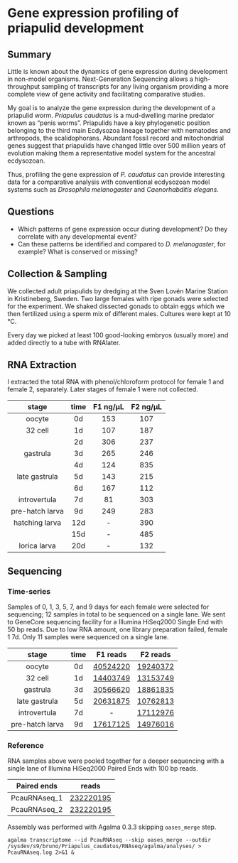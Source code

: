 Gene expression profiling of priapulid development
==================================================

Summary
-------

Little is known about the dynamics of gene expression during development in
non-model organisms. Next-Generation Sequencing allows a high-throughput
sampling of transcripts for any living organism providing a more complete view
of gene activity and facilitating comparative studies.

My goal is to analyze the gene expression during the development of a priapulid
worm. _Priapulus caudatus_ is a mud-dwelling marine predator known as “penis
worms”. Priapulids have a key phylogenetic position belonging to the third main
Ecdysozoa lineage together with nematodes and arthropods, the scalidophorans.
Abundant fossil record and mitochondrial genes suggest that priapulids have
changed little over 500 million years of evolution making them a representative
model system for the ancestral ecdysozoan.

Thus, profiling the gene expression of _P. caudatus_ can provide interesting
data for a comparative analysis with conventional ecdysozoan model systems such
as _Drosophila melanogaster_ and _Caenorhabditis elegans_.

Questions
---------

* Which patterns of gene expression occur during development? Do they correlate
  with any developmental event?
* Can these patterns be identified and compared to _D. melanogaster_, for
  example? What is conserved or missing?

Collection & Sampling
---------------------

We collected adult priapulids by dredging at the Sven Lovén Marine Station in
Kristineberg, Sweden. Two large females with ripe gonads were selected for the
experiment. We shaked dissected gonads to obtain eggs which we then fertilized
using a sperm mix of different males. Cultures were kept at 10 °C.

Every day we picked at least 100 good-looking embryos (usually more) and added
directly to a tube with RNAlater.

RNA Extraction
--------------

I extracted the total RNA with phenol/chloroform protocol for female 1 and
female 2, separately. Later stages of female 1 were not collected.

| stage           | time  | F1 ng/µL  | F2 ng/µL  |
| :----:          | :---: | :-------: | :-------: |
| oocyte          | 0d    | 153       | 107       |
| 32 cell         | 1d    | 107       | 187       |
|                 | 2d    | 306       | 237       |
| gastrula        | 3d    | 265       | 246       |
|                 | 4d    | 124       | 835       |
| late gastrula   | 5d    | 143       | 215       |
|                 | 6d    | 167       | 112       |
| introvertula    | 7d    | 81        | 303       |
| pre-hatch larva | 9d    | 249       | 283       |
| hatching larva  | 12d   | -         | 390       |
|                 | 15d   | -         | 485       |
| lorica larva    | 20d   | -         | 132       |

Sequencing
----------

### Time-series

Samples of 0, 1, 3, 5, 7, and 9 days for each female were selected for
sequencing; 12 samples in total to be sequenced on a single lane. We sent to
GeneCore sequencing facility for a Illumina HiSeq2000 Single End with 50 bp
reads. Due to low RNA amount, one library preparation failed, female 1 7d. Only
11 samples were sequenced on a single lane.

| stage           | time | F1 reads                  | F2 reads                  |
| :---:           | :--: | :------:                  | :------:                  |
| oocyte          | 0d   | [40524220][Pc1_0d_fastqc] | [19240372][Pc2_0d_fastqc] |
| 32 cell         | 1d   | [14403749][Pc1_1d_fastqc] | [13153749][Pc2_1d_fastqc] |
| gastrula        | 3d   | [30566620][Pc1_3d_fastqc] | [18861835][Pc2_3d_fastqc] |
| late gastrula   | 5d   | [20631875][Pc1_5d_fastqc] | [10762813][Pc2_5d_fastqc] |
| introvertula    | 7d   | -                         | [17112976][Pc2_7d_fastqc] |
| pre-hatch larva | 9d   | [17617125][Pc1_9d_fastqc] | [14976016][Pc2_9d_fastqc] |

[Pc1_0d_fastqc]: https://dl.dropboxusercontent.com/u/203439/priapulus_caudatus/Pc1_0d_fastqc/fastqc_report.html
[Pc1_1d_fastqc]: https://dl.dropboxusercontent.com/u/203439/priapulus_caudatus/Pc1_1d_fastqc/fastqc_report.html
[Pc1_3d_fastqc]: https://dl.dropboxusercontent.com/u/203439/priapulus_caudatus/Pc1_3d_fastqc/fastqc_report.html
[Pc1_5d_fastqc]: https://dl.dropboxusercontent.com/u/203439/priapulus_caudatus/Pc1_5d_fastqc/fastqc_report.html
[Pc1_9d_fastqc]: https://dl.dropboxusercontent.com/u/203439/priapulus_caudatus/Pc1_9d_fastqc/fastqc_report.html
[Pc2_0d_fastqc]: https://dl.dropboxusercontent.com/u/203439/priapulus_caudatus/Pc2_0d_fastqc/fastqc_report.html
[Pc2_1d_fastqc]: https://dl.dropboxusercontent.com/u/203439/priapulus_caudatus/Pc2_1d_fastqc/fastqc_report.html
[Pc2_3d_fastqc]: https://dl.dropboxusercontent.com/u/203439/priapulus_caudatus/Pc2_3d_fastqc/fastqc_report.html
[Pc2_5d_fastqc]: https://dl.dropboxusercontent.com/u/203439/priapulus_caudatus/Pc2_5d_fastqc/fastqc_report.html
[Pc2_7d_fastqc]: https://dl.dropboxusercontent.com/u/203439/priapulus_caudatus/Pc2_7d_fastqc/fastqc_report.html
[Pc2_9d_fastqc]: https://dl.dropboxusercontent.com/u/203439/priapulus_caudatus/Pc2_9d_fastqc/fastqc_report.html

### Reference

RNA samples above were pooled together for a deeper sequencing with a single
lane of Illumina HiSeq2000 Paired Ends with 100 bp reads.

| Paired ends  | reads                            |
| :---------:  | :---:                            |
| PcauRNAseq_1 | [232220195][PcauRNAseq_1_fastqc] |
| PcauRNAseq_2 | [232220195][PcauRNAseq_2_fastqc] |

[PcauRNAseq_1_fastqc]: https://dl.dropboxusercontent.com/u/203439/priapulus_caudatus/PcauRNAseq_1_fastqc/fastqc_report.html
[PcauRNAseq_2_fastqc]: https://dl.dropboxusercontent.com/u/203439/priapulus_caudatus/PcauRNAseq_2_fastqc/fastqc_report.html

Assembly was performed with Agalma 0.3.3 skipping `oases_merge` step.

    agalma transcriptome --id PcauRNAseq --skip oases_merge --outdir /sysdev/s9/bruno/Priapulus_caudatus/RNAseq/agalma/analyses/ > PcauRNAseq.log 2>&1 &

